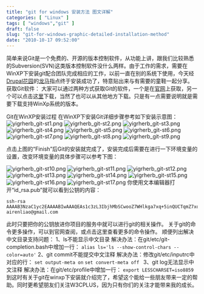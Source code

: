 ```yaml
---
title: "git for windows 安装方法 图文详解"
categories: [ "Linux" ]
tags: [ "windows","git" ]
draft: false
slug: "git-for-windows-graphic-detailed-installation-method"
date: "2010-10-17 09:52:00"
---
```


简单来说Git是一个免费的、开源的版本控制软件，从功能上讲，跟我们比较熟悉的Subversion(SVN)这类版本控制软件没什么两样。由于工作的需求，需要在WinXP下安装git配合团队完成相应的工作，以前一直在别的系统下使用，今天经[Drupal花园](http://drupalchina.cn/)的[龙马](http://longma.org/)指点终于安装成功了，特意贴出来与有需要的童鞋一起分享。
获取Git软件：
大家可以通过两种方式获取Git的软件，一个是在[官网](http://git-scm.com/)上获取，另一个可以点击这[里](http://code.google.com/p/msysgit/)下载，当然了也可以从其他地方下载。只是有一点需要说明就是需要下载支持WinXp系统的版本。

Git在WinXP安装过程
在WinXP下安装Git详细步骤参考如下安装示意图：
![yigrherb_git-st1.png][1]
![yigrherb_git-st2.png][2]
![yigrherb_git-st3.png][3]
![yigrherb_git-st4.png][4]
![yigrherb_git-st5.png][5]
![yigrherb_git-st6.png][6]
![yigrherb_git-st7.png][7]
![yigrherb_git-st8.png][8]
![yigrherb_git-st9.png][9]
<!--more-->



点击上图的“Finish”后Git的安装就完成了，安装完成后需要在进行一下环境变量的设置，改变环境变量的具体步骤可以参考下图：

![yigrherb_git-st10.png][10]
![yigrherb_git-st11.png][11]
![yigrherb_git-st12.png][12]
![yigrherb_git-st13.png][13]
![yigrherb_git-st14.png][14]
![yigrherb_git-st15.png][15]
![yigrherb_git-st16.png][16]
![yigrherb_git-st17.png][17]
你使用文本编辑器打开“id_rsa.pub”就可以看到公钥的内容：

    ssh-rsa AAAAB3NzaC1yc2EAAAABIwAAAQEAs1c3zL3IbjhMbSCwooZ7WHlkga7xq+5inQUCTqmZ7xqBclvEwofDd4BYts99X+xfNXgGSlil85wrOfXX9ZH27ZmPR3Z8KWp3pekFOvk7iLmt0b9lZqhgpUll76Q7D2KED8se9gV4FNxg05ZK6AUZm70cBj9sZqjV//weE7ufkibcqd3ngHsTKB+0Js8NcMwldHmxIxZEwufxgT/D4EGQCA6ijjuj9ILIydzzLwWzKoH1wuGDU5LAE1qptIpAt50uWxPNlsBPoqZnbJjHg+As9If6tRkG4YzkwzSBTP725bJDcWkArhWRRkJ2cwUgcJYRyCY+8jI2oxDawYjWQ+w9HQ== airenliao@gmail.com

此时只要把你的公钥放进你项目的服务中就可以进行git的相关操作。
关于git的命令更多操作，可以到官网查阅，或点击这里查看更多的命令操作。
顺便列出解决中文目录支持问题：
1、ls不能显示中文目录
解决办法：在git/etc/git-completion.bash中增加一行：
  `alias ls='ls --show-control-chars --color=auto'`
2、git commit不能提交中文注释
解决办法：修改git/etc/inputrc中对应的行：
  `set output-meta on`
  `set convert-meta off `
3、git log无法显示中文注释
解决办法：在git/etc/profile中增加一行：
  `export LESSCHARSET=iso8859`
到这时有关于git在winxp下安装就介绍完了，希望这个能给一些朋友带来一定的帮助。同时更希望朋友们关注W3CPLUS，因为只有你们的关注才能带来我的成长。


  [1]: https://imgs.gnux.cn/usr/uploads/2016/01/4181201657.png
  [2]: https://imgs.gnux.cn/usr/uploads/2016/01/1848762719.png
  [3]: https://imgs.gnux.cn/usr/uploads/2016/01/3579626036.png
  [4]: https://imgs.gnux.cn/usr/uploads/2016/01/4148581644.png
  [5]: https://imgs.gnux.cn/usr/uploads/2016/01/3173988625.png
  [6]: https://imgs.gnux.cn/usr/uploads/2016/01/2640760068.png
  [7]: https://imgs.gnux.cn/usr/uploads/2016/01/2879244017.png
  [8]: https://imgs.gnux.cn/usr/uploads/2016/01/3636628829.png
  [9]: https://imgs.gnux.cn/usr/uploads/2016/01/1600518138.png
  [10]: https://imgs.gnux.cn/usr/uploads/2016/01/3922978299.png
  [11]: https://imgs.gnux.cn/usr/uploads/2016/01/334172960.png
  [12]: https://imgs.gnux.cn/usr/uploads/2016/01/3657058440.png
  [13]: https://imgs.gnux.cn/usr/uploads/2016/01/2798733599.png
  [14]: https://imgs.gnux.cn/usr/uploads/2016/01/3205621119.png
  [15]: https://imgs.gnux.cn/usr/uploads/2016/01/1936474580.png
  [16]: https://imgs.gnux.cn/usr/uploads/2016/01/2280602189.png
  [17]: https://imgs.gnux.cn/usr/uploads/2016/01/4139531984.png